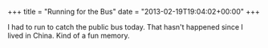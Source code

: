 +++
title = "Running for the Bus"
date = "2013-02-19T19:04:02+00:00"
+++

I had to run to catch the public bus today. That hasn't happened since I lived in China. Kind of a fun memory.
			